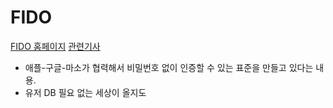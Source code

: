 # FIDO
[FIDO 홈페이지](https://fidoalliance.org/?lang=ko)
[관련기사](https://outstanding.kr/nopassword20220711)

- 애플-구글-마소가 협력해서 비밀번호 없이 인증할 수 있는 표준을 만들고 있다는 내용.
- 유저 DB 필요 없는 세상이 올지도